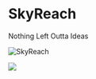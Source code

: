 # SkyReach 
Nothing Left Outta Ideas

![SkyReach](https://user-images.githubusercontent.com/72182858/121200348-49dd8700-c891-11eb-9f1f-b8e7584d93ef.jpeg)

<a href="https://github.com/Nothing-Left-Outta-Ideas/SkyReach/graphs/contributors">
  <img src="https://contrib.rocks/image?repo=Nothing-Left-Outta-Ideas/SkyReach" />
</a>
